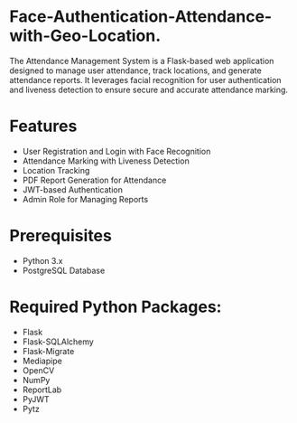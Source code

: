 # Face-Authentication-Attendance-with-Geo-Location.
The Attendance Management System is a Flask-based web application designed to manage user attendance, track locations, and generate attendance reports. It leverages facial recognition for user authentication and liveness detection to ensure secure and accurate attendance marking.

# Features
* User Registration and Login with Face Recognition
* Attendance Marking with Liveness Detection
* Location Tracking
* PDF Report Generation for Attendance
* JWT-based Authentication
* Admin Role for Managing Reports

# Prerequisites
* Python 3.x
* PostgreSQL Database

# Required Python Packages:
* Flask
* Flask-SQLAlchemy
* Flask-Migrate
* Mediapipe
* OpenCV
* NumPy
* ReportLab
* PyJWT
* Pytz

